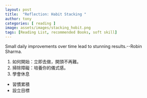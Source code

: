 ```yaml
---
layout: post
title:  "Reflection: Habit Stacking "
author: tony
categories: [ reading ]
image: assets/images/stacking_hobit.png
tags: [Reading List, recommended Books, soft skill]
---
```

Small daily improvements over time lead to stunning results.--Robin Sharma.  


01. 如何開始：立即去做，開頭不再難。
02. 掃除障礙：培養你的儀式感。
03. 學會休息  

- 習慣累積
- 設立目標
